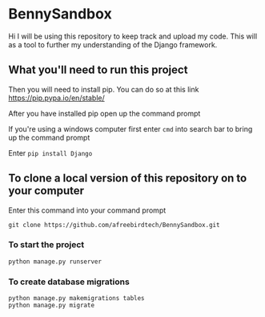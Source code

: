 # BennySandbox
Hi I will be using this repository to keep track and upload my code. This will as a tool to further my understanding of the Django framework.

## What you'll need to run this project

Then you will need to install pip. You can do so at this link https://pip.pypa.io/en/stable/

After you have installed pip open up the command prompt

If you're using a windows computer first enter 
`cmd`
into search bar to bring up the command prompt

Enter `pip install Django`

## To clone a local version of this repository on to your computer
Enter this command into your command prompt

`git clone https://github.com/afreebirdtech/BennySandbox.git`


### To start the project
```
python manage.py runserver
```

### To create database migrations
```
python manage.py makemigrations tables
python manage.py migrate
```
